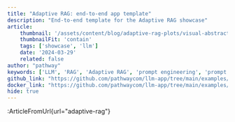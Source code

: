 ```yaml
---
title: "Adaptive RAG: end-to-end app template"
description: "End-to-end template for the Adaptive RAG showcase"
article:
    thumbnail: '/assets/content/blog/adaptive-rag-plots/visual-abstract.png'
    thumbnailFit: 'contain'
    tags: ['showcase', 'llm']
    date: '2024-03-29'
    related: false
author: "pathway"
keywords: ['LLM', 'RAG', 'Adaptive RAG', 'prompt engineering', 'prompt', 'explainability', 'docker']
github_link: "https://github.com/pathwaycom/llm-app/tree/main/examples/pipelines/adaptive-rag"
docker_link: "https://github.com/pathwaycom/llm-app/tree/main/examples/pipelines/adaptive-rag"
hide: true
---
```


:ArticleFromUrl{url="adaptive-rag"}

